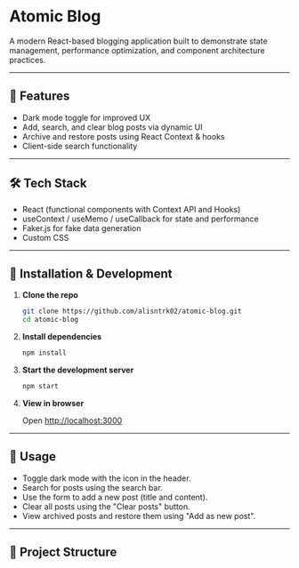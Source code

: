 # Atomic Blog

A modern React-based blogging application built to demonstrate state management, performance optimization, and component architecture practices.

---

## 🚀 Features

- Dark mode toggle for improved UX  
- Add, search, and clear blog posts via dynamic UI  
- Archive and restore posts using React Context & hooks  
- Client-side search functionality  

---

## 🛠️ Tech Stack

- React (functional components with Context API and Hooks)  
- useContext / useMemo / useCallback for state and performance  
- Faker.js for fake data generation  
- Custom CSS 


---

## 🚧 Installation & Development

1. **Clone the repo**

    ```bash
    git clone https://github.com/alisntrk02/atomic-blog.git
    cd atomic-blog
    ```

2. **Install dependencies**

    ```bash
    npm install
    ```

3. **Start the development server**

    ```bash
    npm start
    ```

4. **View in browser**

    Open [http://localhost:3000](http://localhost:3000)

---

## 🎯 Usage

- Toggle dark mode with the icon in the header.  
- Search for posts using the search bar.  
- Use the form to add a new post (title and content).  
- Clear all posts using the "Clear posts" button.  
- View archived posts and restore them using "Add as new post".

---

## 📁 Project Structure

